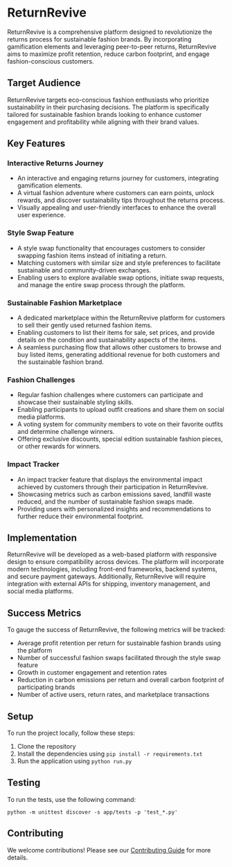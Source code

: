 # ReturnRevive

ReturnRevive is a comprehensive platform designed to revolutionize the returns process for sustainable fashion brands. By incorporating gamification elements and leveraging peer-to-peer returns, ReturnRevive aims to maximize profit retention, reduce carbon footprint, and engage fashion-conscious customers.

## Target Audience

ReturnRevive targets eco-conscious fashion enthusiasts who prioritize sustainability in their purchasing decisions. The platform is specifically tailored for sustainable fashion brands looking to enhance customer engagement and profitability while aligning with their brand values.

## Key Features

### Interactive Returns Journey

- An interactive and engaging returns journey for customers, integrating gamification elements.
- A virtual fashion adventure where customers can earn points, unlock rewards, and discover sustainability tips throughout the returns process.
- Visually appealing and user-friendly interfaces to enhance the overall user experience.

### Style Swap Feature

- A style swap functionality that encourages customers to consider swapping fashion items instead of initiating a return.
- Matching customers with similar size and style preferences to facilitate sustainable and community-driven exchanges.
- Enabling users to explore available swap options, initiate swap requests, and manage the entire swap process through the platform.

### Sustainable Fashion Marketplace

- A dedicated marketplace within the ReturnRevive platform for customers to sell their gently used returned fashion items.
- Enabling customers to list their items for sale, set prices, and provide details on the condition and sustainability aspects of the items.
- A seamless purchasing flow that allows other customers to browse and buy listed items, generating additional revenue for both customers and the sustainable fashion brand.

### Fashion Challenges

- Regular fashion challenges where customers can participate and showcase their sustainable styling skills.
- Enabling participants to upload outfit creations and share them on social media platforms.
- A voting system for community members to vote on their favorite outfits and determine challenge winners.
- Offering exclusive discounts, special edition sustainable fashion pieces, or other rewards for winners.

### Impact Tracker

- An impact tracker feature that displays the environmental impact achieved by customers through their participation in ReturnRevive.
- Showcasing metrics such as carbon emissions saved, landfill waste reduced, and the number of sustainable fashion swaps made.
- Providing users with personalized insights and recommendations to further reduce their environmental footprint.

## Implementation

ReturnRevive will be developed as a web-based platform with responsive design to ensure compatibility across devices. The platform will incorporate modern technologies, including front-end frameworks, backend systems, and secure payment gateways. Additionally, ReturnRevive will require integration with external APIs for shipping, inventory management, and social media platforms.

## Success Metrics

To gauge the success of ReturnRevive, the following metrics will be tracked:

- Average profit retention per return for sustainable fashion brands using the platform
- Number of successful fashion swaps facilitated through the style swap feature
- Growth in customer engagement and retention rates
- Reduction in carbon emissions per return and overall carbon footprint of participating brands
- Number of active users, return rates, and marketplace transactions

## Setup

To run the project locally, follow these steps:

1. Clone the repository
2. Install the dependencies using `pip install -r requirements.txt`
3. Run the application using `python run.py`

## Testing

To run the tests, use the following command:

`python -m unittest discover -s app/tests -p 'test_*.py'`

## Contributing

We welcome contributions! Please see our [Contributing Guide](CONTRIBUTING.md) for more details.